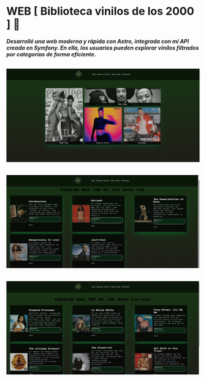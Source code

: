 # WEB [ Biblioteca vinilos de los 2000 ] 🌟

***Desarrollé una web moderna y rápida con Astro, integrada con mi API creada en Symfony. En ella, los usuarios pueden explorar vinilos filtrados por categorías de forma eficiente.***

![index.vinyls](public/img-screenshots/index.png)
---

![category.filter.rnb](public/img-screenshots/rnb.png)
---

![category.filter.rnb](public/img-screenshots/hip-hop.png)
---
